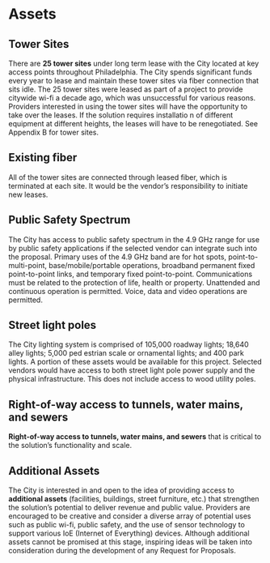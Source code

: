 # Assets

## Tower Sites

There are **25 tower sites** under long term lease with the City located at key access points throughout Philadelphia. The City spends significant funds every year to lease and maintain these tower sites via fiber connection that sits idle. The 25 tower sites were leased as part of a project to provide citywide wi-fi a decade ago, which was unsuccessful for various reasons. Providers interested in using the tower sites will have the opportunity to take over the leases. If the solution requires installatio n of different equipment at different heights, the leases will have to be renegotiated. See Appendix B for tower sites.

## Existing fiber

All of the tower sites are connected through leased fiber, which is terminated at each site. It would be the vendor’s responsibility to initiate new leases.

## Public Safety Spectrum

The City has access to public safety spectrum in the 4.9 GHz range for use by public safety applications if the selected vendor can integrate such into the proposal. Primary uses of the 4.9 GHz band are for hot spots, point-to-multi-point, base/mobile/portable operations, broadband permanent fixed point-to-point links, and temporary fixed point-to-point. Communications must be related to the protection of life, health or property. Unattended and continuous operation is permitted. Voice, data and video operations are permitted.

## Street light poles

The City lighting system is comprised of 105,000 roadway lights; 18,640 alley lights; 5,000 ped estrian scale or ornamental lights; and 400 park lights. A portion of these assets would be available for this project. Selected vendors would have access to both street light pole power supply and the physical infrastructure. This does not include access to wood utility poles.

## Right-of-way access to tunnels, water mains, and sewers

**Right-of-way access to tunnels, water mains, and sewers** that is critical to the solution’s functionality and scale.

## Additional Assets

The City is interested in and open to the idea of providing access to **additional assets** (facilities, buildings, street furniture, etc.) that strengthen the solution’s potential to deliver revenue and public value. Providers are encouraged to be creative and consider a diverse array of potential uses such as public wi-fi, public safety, and the use of sensor technology to support various IoE (Internet of Everything) devices. Although additional assets cannot be promised at this stage, inspiring ideas will be taken into consideration during the development of any Request for Proposals.
